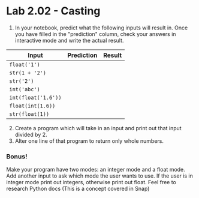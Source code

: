 # Lab 2.02 - Casting

1) In your notebook, predict what the following inputs will result in. Once you have filled in the "prediction" column, check your answers in interactive mode and write the actual result. 


| **Input** | **Prediction** | **Result** |
| --- | --- | --- |
| `float('1')`| | | 
| `str(1 + '2')`| | |
| `str('2')`| | |
|`int('abc')`| | |
| `int(float('1.6'))`| | |
| `float(int(1.6))`| | |
| `str(float(1))`| | |


2) Create a program which will take in an input and print out that input divided by 2. 
3) Alter one line of that program to return only whole numbers. 

### Bonus!
Make your program have two modes: an integer mode and a float mode. Add another input to ask which mode the user wants to use. If the user is in integer mode print out integers, otherwise print out float. Feel free to research Python docs (This is a concept covered in Snap) 
